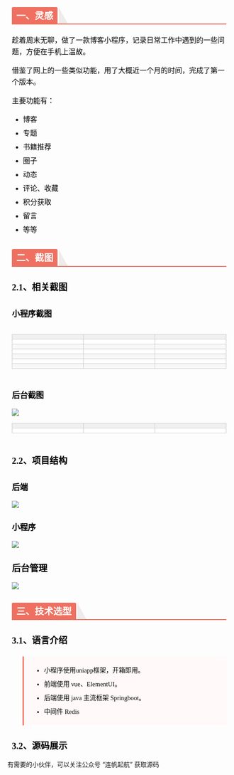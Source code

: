 <section id="nice" data-tool="mdnice编辑器" data-website="https://www.mdnice.com" style="font-size: 16px; color: black; padding: 0 10px; line-height: 1.6; word-spacing: 0px; letter-spacing: 0px; word-break: break-word; word-wrap: break-word; text-align: left; font-family: Optima-Regular, Optima, PingFangSC-light, PingFangTC-light, 'PingFang SC', Cambria, Cochin, Georgia, Times, 'Times New Roman', serif;"><h2 data-tool="mdnice编辑器" style="margin-top: 30px; margin-bottom: 15px; padding: 0px; font-weight: bold; color: black; border-bottom: 2px solid rgb(239, 112, 96); font-size: 1.3em;"><span class="prefix" style="display: none;"></span><span class="content" style="display: inline-block; font-weight: bold; background: rgb(239, 112, 96); color: #ffffff; padding: 3px 10px 1px; border-top-right-radius: 3px; border-top-left-radius: 3px; margin-right: 3px;">一、灵感</span><span class="suffix"></span><span style="display: inline-block; vertical-align: bottom; border-bottom: 36px solid #efebe9; border-right: 20px solid transparent;"> </span></h2>
<p data-tool="mdnice编辑器" style="font-size: 16px; padding-top: 8px; padding-bottom: 8px; margin: 0; line-height: 26px; color: black;">趁着周末无聊，做了一款博客小程序，记录日常工作中遇到的一些问题，方便在手机上温故。</p>
<p data-tool="mdnice编辑器" style="font-size: 16px; padding-top: 8px; padding-bottom: 8px; margin: 0; line-height: 26px; color: black;">借鉴了网上的一些类似功能，用了大概近一个月的时间，完成了第一个版本。</p>
<p data-tool="mdnice编辑器" style="font-size: 16px; padding-top: 8px; padding-bottom: 8px; margin: 0; line-height: 26px; color: black;">主要功能有：</p>
<ul data-tool="mdnice编辑器" style="margin-top: 8px; margin-bottom: 8px; padding-left: 25px; color: black; list-style-type: disc;">
<li><section style="margin-top: 5px; margin-bottom: 5px; line-height: 26px; text-align: left; color: rgb(1,1,1); font-weight: 500;">博客</section></li><li><section style="margin-top: 5px; margin-bottom: 5px; line-height: 26px; text-align: left; color: rgb(1,1,1); font-weight: 500;">专题</section></li><li><section style="margin-top: 5px; margin-bottom: 5px; line-height: 26px; text-align: left; color: rgb(1,1,1); font-weight: 500;">书籍推荐</section></li><li><section style="margin-top: 5px; margin-bottom: 5px; line-height: 26px; text-align: left; color: rgb(1,1,1); font-weight: 500;">圈子</section></li><li><section style="margin-top: 5px; margin-bottom: 5px; line-height: 26px; text-align: left; color: rgb(1,1,1); font-weight: 500;">动态</section></li><li><section style="margin-top: 5px; margin-bottom: 5px; line-height: 26px; text-align: left; color: rgb(1,1,1); font-weight: 500;">评论、收藏</section></li><li><section style="margin-top: 5px; margin-bottom: 5px; line-height: 26px; text-align: left; color: rgb(1,1,1); font-weight: 500;">积分获取</section></li><li><section style="margin-top: 5px; margin-bottom: 5px; line-height: 26px; text-align: left; color: rgb(1,1,1); font-weight: 500;">留言</section></li><li><section style="margin-top: 5px; margin-bottom: 5px; line-height: 26px; text-align: left; color: rgb(1,1,1); font-weight: 500;">等等</section></li></ul>
<h2 data-tool="mdnice编辑器" style="margin-top: 30px; margin-bottom: 15px; padding: 0px; font-weight: bold; color: black; border-bottom: 2px solid rgb(239, 112, 96); font-size: 1.3em;"><span class="prefix" style="display: none;"></span><span class="content" style="display: inline-block; font-weight: bold; background: rgb(239, 112, 96); color: #ffffff; padding: 3px 10px 1px; border-top-right-radius: 3px; border-top-left-radius: 3px; margin-right: 3px;">二、截图</span><span class="suffix"></span><span style="display: inline-block; vertical-align: bottom; border-bottom: 36px solid #efebe9; border-right: 20px solid transparent;"> </span></h2>
<h3 data-tool="mdnice编辑器" style="margin-top: 30px; margin-bottom: 15px; padding: 0px; font-weight: bold; color: black; font-size: 20px;"><span class="prefix" style="display: none;"></span><span class="content">2.1、相关截图</span><span class="suffix" style="display: none;"></span></h3>
<h4 data-tool="mdnice编辑器" style="margin-top: 30px; margin-bottom: 15px; padding: 0px; font-weight: bold; color: black; font-size: 18px;"><span class="prefix" style="display: none;"></span><span class="content">小程序截图</span><span class="suffix" style="display: none;"></span></h4>
<section class="table-container" data-tool="mdnice编辑器" style="overflow-x: auto;"><table style="display: table; text-align: left;">
<thead>
<tr style="border: 0; border-top: 1px solid #ccc; background-color: white;">
<th style="font-size: 16px; border: 1px solid #ccc; padding: 5px 10px; font-weight: bold; background-color: #f0f0f0; min-width: 85px; text-align: center;"></th>
<th style="font-size: 16px; border: 1px solid #ccc; padding: 5px 10px; font-weight: bold; background-color: #f0f0f0; min-width: 85px; text-align: center;"></th>
<th style="font-size: 16px; border: 1px solid #ccc; padding: 5px 10px; font-weight: bold; background-color: #f0f0f0; min-width: 85px; text-align: center;"></th>
</tr>
</thead>
<tbody style="border: 0;">
<tr style="border: 0; border-top: 1px solid #ccc; background-color: white;">
<td style="font-size: 16px; border: 1px solid #ccc; padding: 5px 10px; min-width: 85px; text-align: center;"><img src="https://files.mdnice.com/user/34411/f195899c-22a4-4d13-b10b-53c332163887.jpg" alt style="display: block; margin: 0 auto; max-width: 100%;"></td>
<td style="font-size: 16px; border: 1px solid #ccc; padding: 5px 10px; min-width: 85px; text-align: center;"><img src="https://files.mdnice.com/user/34411/2e0b6d0d-9f6c-4f52-af2f-2a9b7820a0fb.jpg" alt style="display: block; margin: 0 auto; max-width: 100%;"></td>
<td style="font-size: 16px; border: 1px solid #ccc; padding: 5px 10px; min-width: 85px; text-align: center;"><img src="https://files.mdnice.com/user/34411/7775beb8-0791-4c19-b7f1-ee7778e3fd70.jpg" alt style="display: block; margin: 0 auto; max-width: 100%;"></td>
</tr>
<tr style="border: 0; border-top: 1px solid #ccc; background-color: #F8F8F8;">
<td style="font-size: 16px; border: 1px solid #ccc; padding: 5px 10px; min-width: 85px; text-align: center;"><img src="https://files.mdnice.com/user/34411/fa471ef2-330a-47a6-93b1-14ff17623289.jpg" alt style="display: block; margin: 0 auto; max-width: 100%;"></td>
<td style="font-size: 16px; border: 1px solid #ccc; padding: 5px 10px; min-width: 85px; text-align: center;"><img src="https://files.mdnice.com/user/34411/54bc413d-4426-41ee-8639-04e93b215b33.jpg" alt style="display: block; margin: 0 auto; max-width: 100%;"></td>
<td style="font-size: 16px; border: 1px solid #ccc; padding: 5px 10px; min-width: 85px; text-align: center;"><img src="https://files.mdnice.com/user/34411/2b6a9f82-c405-4f8a-928c-9a6d09470c73.jpg" alt style="display: block; margin: 0 auto; max-width: 100%;"></td>
</tr>
<tr style="border: 0; border-top: 1px solid #ccc; background-color: white;">
<td style="font-size: 16px; border: 1px solid #ccc; padding: 5px 10px; min-width: 85px; text-align: center;"><img src="https://files.mdnice.com/user/34411/97404c89-1344-4378-bd0a-3a1ab4af4c16.jpg" alt style="display: block; margin: 0 auto; max-width: 100%;"></td>
<td style="font-size: 16px; border: 1px solid #ccc; padding: 5px 10px; min-width: 85px; text-align: center;"><img src="https://files.mdnice.com/user/34411/40a6e1d3-ec87-4b2a-b657-0c8ee8f2560c.jpg" alt style="display: block; margin: 0 auto; max-width: 100%;"></td>
<td style="font-size: 16px; border: 1px solid #ccc; padding: 5px 10px; min-width: 85px; text-align: center;"><img src="https://files.mdnice.com/user/34411/fb64ed6d-dcb3-4c53-b4c8-65343c2846e8.jpg" alt style="display: block; margin: 0 auto; max-width: 100%;"></td>
</tr>
<tr style="border: 0; border-top: 1px solid #ccc; background-color: #F8F8F8;">
<td style="font-size: 16px; border: 1px solid #ccc; padding: 5px 10px; min-width: 85px; text-align: center;"><img src="https://files.mdnice.com/user/34411/da21ad1f-bc75-4da1-9732-dd34eeda947b.jpg" alt style="display: block; margin: 0 auto; max-width: 100%;"></td>
<td style="font-size: 16px; border: 1px solid #ccc; padding: 5px 10px; min-width: 85px; text-align: center;"><img src="https://files.mdnice.com/user/34411/7508df19-d8e6-4eb9-bec3-2768076b2f3b.jpg" alt style="display: block; margin: 0 auto; max-width: 100%;"></td>
<td style="font-size: 16px; border: 1px solid #ccc; padding: 5px 10px; min-width: 85px; text-align: center;"><img src="https://files.mdnice.com/user/34411/d1965b8d-1c52-4880-8fff-1664bea4c9da.jpg" alt style="display: block; margin: 0 auto; max-width: 100%;"></td>
</tr>
<tr style="border: 0; border-top: 1px solid #ccc; background-color: white;">
<td style="font-size: 16px; border: 1px solid #ccc; padding: 5px 10px; min-width: 85px; text-align: center;"><img src="https://files.mdnice.com/user/34411/35e20105-6742-4cec-a92d-bd5796c1d712.jpg" alt style="display: block; margin: 0 auto; max-width: 100%;"></td>
<td style="font-size: 16px; border: 1px solid #ccc; padding: 5px 10px; min-width: 85px; text-align: center;"><img src="https://files.mdnice.com/user/34411/891f901b-0e7b-48ba-b3cc-ae358a267d13.jpg" alt style="display: block; margin: 0 auto; max-width: 100%;"></td>
<td style="font-size: 16px; border: 1px solid #ccc; padding: 5px 10px; min-width: 85px; text-align: center;"><img src="https://files.mdnice.com/user/34411/81e27d85-fe5a-4300-a0c7-6dc02ff210e8.jpg" alt style="display: block; margin: 0 auto; max-width: 100%;"></td>
</tr>
<tr style="border: 0; border-top: 1px solid #ccc; background-color: #F8F8F8;">
<td style="font-size: 16px; border: 1px solid #ccc; padding: 5px 10px; min-width: 85px; text-align: center;"><img src="https://files.mdnice.com/user/34411/4fb97aa9-eca6-43ab-aeae-a7a52acea7a7.jpg" alt style="display: block; margin: 0 auto; max-width: 100%;"></td>
<td style="font-size: 16px; border: 1px solid #ccc; padding: 5px 10px; min-width: 85px; text-align: center;"><img src="https://files.mdnice.com/user/34411/b9eaf926-fd39-43f6-bcc8-c268c90a129c.jpg" alt style="display: block; margin: 0 auto; max-width: 100%;"></td>
<td style="font-size: 16px; border: 1px solid #ccc; padding: 5px 10px; min-width: 85px; text-align: center;"><img src="https://files.mdnice.com/user/34411/e4376495-18b6-47eb-8fee-1e03f597262d.jpg" alt style="display: block; margin: 0 auto; max-width: 100%;"></td>
</tr>
</tbody>
</table>
</section><h4 data-tool="mdnice编辑器" style="margin-top: 30px; margin-bottom: 15px; padding: 0px; font-weight: bold; color: black; font-size: 18px;"><span class="prefix" style="display: none;"></span><span class="content">后台截图</span><span class="suffix" style="display: none;"></span></h4>
<img src="https://files.mdnice.com/user/34411/f4b4bbbe-878c-4b9a-afaf-a0ffa193bb38.png" data-tool="mdnice编辑器" style="display: block; margin: 0 auto; max-width: 100%;">
<section class="table-container" data-tool="mdnice编辑器" style="overflow-x: auto;"><table style="display: table; text-align: left;">
<thead>
<tr style="border: 0; border-top: 1px solid #ccc; background-color: white;">
<th style="font-size: 16px; border: 1px solid #ccc; padding: 5px 10px; font-weight: bold; background-color: #f0f0f0; min-width: 85px; text-align: center;"></th>
<th style="font-size: 16px; border: 1px solid #ccc; padding: 5px 10px; font-weight: bold; background-color: #f0f0f0; min-width: 85px; text-align: center;"></th>
<th style="font-size: 16px; border: 1px solid #ccc; padding: 5px 10px; font-weight: bold; background-color: #f0f0f0; min-width: 85px; text-align: center;"></th>
</tr>
</thead>
<tbody style="border: 0;">
<tr style="border: 0; border-top: 1px solid #ccc; background-color: white;">
<td style="font-size: 16px; border: 1px solid #ccc; padding: 5px 10px; min-width: 85px; text-align: center;"><img src="https://files.mdnice.com/user/34411/fd64bb45-a7cc-444f-9b45-ff91e6e47a07.png" alt style="display: block; margin: 0 auto; max-width: 100%;"></td>
<td style="font-size: 16px; border: 1px solid #ccc; padding: 5px 10px; min-width: 85px; text-align: center;"><img src="https://files.mdnice.com/user/34411/aede6c5d-3a91-4567-933e-15f100e2d543.png" alt style="display: block; margin: 0 auto; max-width: 100%;"></td>
<td style="font-size: 16px; border: 1px solid #ccc; padding: 5px 10px; min-width: 85px; text-align: center;"><img src="https://files.mdnice.com/user/34411/3c5da0c1-3129-4510-96a3-6d23fdf6b368.png" alt style="display: block; margin: 0 auto; max-width: 100%;"></td>
</tr>
</tbody>
</table>
</section><h3 data-tool="mdnice编辑器" style="margin-top: 30px; margin-bottom: 15px; padding: 0px; font-weight: bold; color: black; font-size: 20px;"><span class="prefix" style="display: none;"></span><span class="content">2.2、项目结构</span><span class="suffix" style="display: none;"></span></h3>
<h4 data-tool="mdnice编辑器" style="margin-top: 30px; margin-bottom: 15px; padding: 0px; font-weight: bold; color: black; font-size: 18px;"><span class="prefix" style="display: none;"></span><span class="content">后端</span><span class="suffix" style="display: none;"></span></h4>
<img src="https://files.mdnice.com/user/34411/55e4b92b-ad18-4916-97e1-abde169bc87e.png" data-tool="mdnice编辑器" style="display: block; margin: 0 auto; max-width: 100%;">
<h4 data-tool="mdnice编辑器" style="margin-top: 30px; margin-bottom: 15px; padding: 0px; font-weight: bold; color: black; font-size: 18px;"><span class="prefix" style="display: none;"></span><span class="content">小程序</span><span class="suffix" style="display: none;"></span></h4>
<img src="https://files.mdnice.com/user/34411/ace4f480-93a6-434e-b3f0-5448decd544a.png" data-tool="mdnice编辑器" style="display: block; margin: 0 auto; max-width: 100%;">
<h3 data-tool="mdnice编辑器" style="margin-top: 30px; margin-bottom: 15px; padding: 0px; font-weight: bold; color: black; font-size: 20px;"><span class="prefix" style="display: none;"></span><span class="content">后台管理</span><span class="suffix" style="display: none;"></span></h3>
<img src="https://files.mdnice.com/user/34411/2cebe374-d15f-4076-a682-abc36db2abf5.png" data-tool="mdnice编辑器" style="display: block; margin: 0 auto; max-width: 100%;">
<h2 data-tool="mdnice编辑器" style="margin-top: 30px; margin-bottom: 15px; padding: 0px; font-weight: bold; color: black; border-bottom: 2px solid rgb(239, 112, 96); font-size: 1.3em;"><span class="prefix" style="display: none;"></span><span class="content" style="display: inline-block; font-weight: bold; background: rgb(239, 112, 96); color: #ffffff; padding: 3px 10px 1px; border-top-right-radius: 3px; border-top-left-radius: 3px; margin-right: 3px;">三、技术选型</span><span class="suffix"></span><span style="display: inline-block; vertical-align: bottom; border-bottom: 36px solid #efebe9; border-right: 20px solid transparent;"> </span></h2>
<h3 data-tool="mdnice编辑器" style="margin-top: 30px; margin-bottom: 15px; padding: 0px; font-weight: bold; color: black; font-size: 20px;"><span class="prefix" style="display: none;"></span><span class="content">3.1、语言介绍</span><span class="suffix" style="display: none;"></span></h3>
<blockquote class="multiquote-1" data-tool="mdnice编辑器" style="border: none; display: block; font-size: 0.9em; overflow: auto; overflow-scrolling: touch; border-left: 3px solid rgba(0, 0, 0, 0.4); color: #6a737d; padding-top: 10px; padding-bottom: 10px; padding-left: 20px; padding-right: 10px; margin-bottom: 20px; margin-top: 20px; border-left-color: rgb(239, 112, 96); background: #fff9f9;">
<ul style="margin-top: 8px; margin-bottom: 8px; padding-left: 25px; color: black; list-style-type: disc;">
<li><section style="margin-top: 5px; margin-bottom: 5px; line-height: 26px; text-align: left; color: rgb(1,1,1); font-weight: 500;">小程序使用uniapp框架，开箱即用。</section></li><li><section style="margin-top: 5px; margin-bottom: 5px; line-height: 26px; text-align: left; color: rgb(1,1,1); font-weight: 500;">前端使用 vue、ElementUI。</section></li><li><section style="margin-top: 5px; margin-bottom: 5px; line-height: 26px; text-align: left; color: rgb(1,1,1); font-weight: 500;">后端使用 java 主流框架 Springboot。</section></li><li><section style="margin-top: 5px; margin-bottom: 5px; line-height: 26px; text-align: left; color: rgb(1,1,1); font-weight: 500;">中间件 Redis</section></li></ul>
</blockquote>
<h3 data-tool="mdnice编辑器" style="margin-top: 30px; margin-bottom: 15px; padding: 0px; font-weight: bold; color: black; font-size: 20px;"><span class="prefix" style="display: none;"></span><span class="content">3.2、源码展示</span><span class="suffix" style="display: none;"></span></h3>
</section>

有需要的小伙伴，可以关注公众号 “连帆起航” 获取源码
